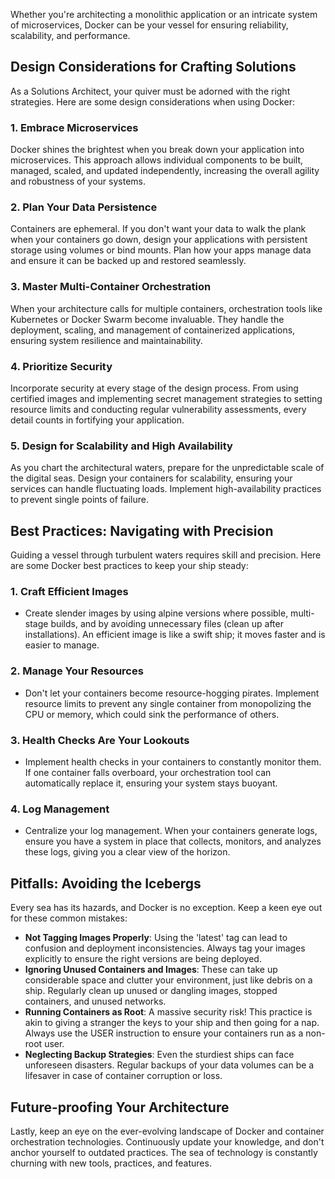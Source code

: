 Whether you're architecting a monolithic application or an intricate system of microservices, Docker can be your vessel for ensuring reliability, scalability, and performance.

## Design Considerations for Crafting Solutions

As a Solutions Architect, your quiver must be adorned with the right strategies. Here are some design considerations when using Docker:

### 1. Embrace Microservices

Docker shines the brightest when you break down your application into microservices. This approach allows individual components to be built, managed, scaled, and updated independently, increasing the overall agility and robustness of your systems.

### 2. Plan Your Data Persistence

Containers are ephemeral. If you don't want your data to walk the plank when your containers go down, design your applications with persistent storage using volumes or bind mounts. Plan how your apps manage data and ensure it can be backed up and restored seamlessly.

### 3. Master Multi-Container Orchestration

When your architecture calls for multiple containers, orchestration tools like Kubernetes or Docker Swarm become invaluable. They handle the deployment, scaling, and management of containerized applications, ensuring system resilience and maintainability.

### 4. Prioritize Security

Incorporate security at every stage of the design process. From using certified images and implementing secret management strategies to setting resource limits and conducting regular vulnerability assessments, every detail counts in fortifying your application.

### 5. Design for Scalability and High Availability

As you chart the architectural waters, prepare for the unpredictable scale of the digital seas. Design your containers for scalability, ensuring your services can handle fluctuating loads. Implement high-availability practices to prevent single points of failure.

## Best Practices: Navigating with Precision

Guiding a vessel through turbulent waters requires skill and precision. Here are some Docker best practices to keep your ship steady:

### 1. Craft Efficient Images

- Create slender images by using alpine versions where possible, multi-stage builds, and by avoiding unnecessary files (clean up after installations). An efficient image is like a swift ship; it moves faster and is easier to manage.

### 2. Manage Your Resources

- Don't let your containers become resource-hogging pirates. Implement resource limits to prevent any single container from monopolizing the CPU or memory, which could sink the performance of others.

### 3. Health Checks Are Your Lookouts

- Implement health checks in your containers to constantly monitor them. If one container falls overboard, your orchestration tool can automatically replace it, ensuring your system stays buoyant.

### 4. Log Management

- Centralize your log management. When your containers generate logs, ensure you have a system in place that collects, monitors, and analyzes these logs, giving you a clear view of the horizon.

## Pitfalls: Avoiding the Icebergs

Every sea has its hazards, and Docker is no exception. Keep a keen eye out for these common mistakes:

- **Not Tagging Images Properly**: Using the 'latest' tag can lead to confusion and deployment inconsistencies. Always tag your images explicitly to ensure the right versions are being deployed.
- **Ignoring Unused Containers and Images**: These can take up considerable space and clutter your environment, just like debris on a ship. Regularly clean up unused or dangling images, stopped containers, and unused networks.
- **Running Containers as Root**: A massive security risk! This practice is akin to giving a stranger the keys to your ship and then going for a nap. Always use the USER instruction to ensure your containers run as a non-root user.
- **Neglecting Backup Strategies**: Even the sturdiest ships can face unforeseen disasters. Regular backups of your data volumes can be a lifesaver in case of container corruption or loss.

## Future-proofing Your Architecture

Lastly, keep an eye on the ever-evolving landscape of Docker and container orchestration technologies. Continuously update your knowledge, and don't anchor yourself to outdated practices. The sea of technology is constantly churning with new tools, practices, and features.